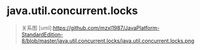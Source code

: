 # java.util.concurrent.locks
> 关系图
[uml]:https://github.com/mzxl1987/JavaPlatform-StandardEdition-8/blob/master/java.util.concurrent.locks/java.util.concurrent.locks.png

